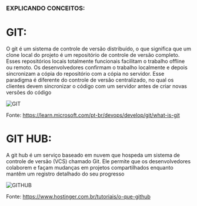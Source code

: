 ### EXPLICANDO CONCEITOS:

# GIT:
O git  é um sistema de controle de versão distribuído, o que significa que um clone local do projeto é um repositório de controle de versão completo. Esses repositórios locais totalmente funcionais facilitam o trabalho offline ou remoto. Os desenvolvedores confirmam o trabalho localmente e depois sincronizam a cópia do repositório com a cópia no servidor. Esse paradigma é diferente do controle de versão centralizado, no qual os clientes devem sincronizar o código com um servidor antes de criar novas versões do código

![GIT](https://blog.geekhunter.com.br/wp-content/uploads/2020/08/comandos-git.png)

Fonte: https://learn.microsoft.com/pt-br/devops/develop/git/what-is-git

# GIT HUB:
A git hub é um serviço baseado em nuvem que hospeda um sistema de controle de versão (VCS) chamado Git. Ele permite que os desenvolvedores colaborem e façam mudanças em projetos compartilhados enquanto mantêm um registro detalhado do seu progresso

![GITHUB](https://www.webfx.com/wp-content/uploads/2022/08/github-logo.png)

Fonte: https://www.hostinger.com.br/tutoriais/o-que-github
